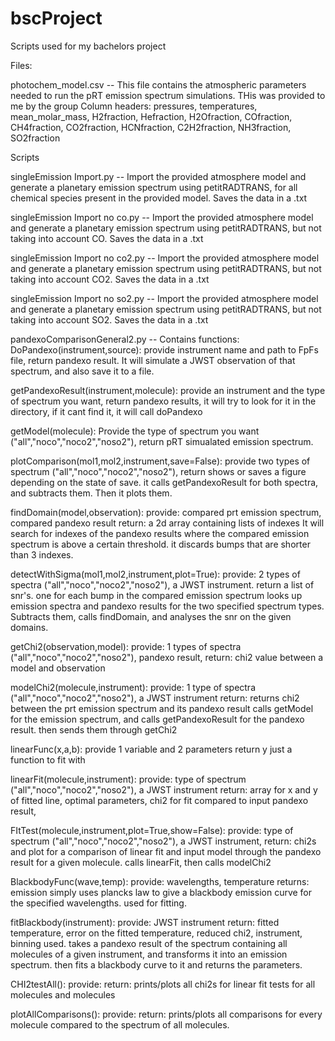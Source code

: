 # bscProject
Scripts used for my bachelors project

Files:

photochem_model.csv
-- This file contains the atmospheric parameters needed to run the pRT emission spectrum simulations. THis was provided to me by the group 
Column headers: pressures, temperatures, mean_molar_mass, H2fraction, Hefraction, H2Ofraction, COfraction, CH4fraction, CO2fraction, HCNfraction, C2H2fraction, NH3fraction, SO2fraction


Scripts

singleEmission Import.py
-- Import the provided atmosphere model and generate a planetary emission spectrum using petitRADTRANS, for all chemical species present in the provided model. Saves the data in a .txt

singleEmission Import no co.py
-- Import the provided atmosphere model and generate a planetary emission spectrum using petitRADTRANS, but not taking into account CO. Saves the data in a .txt

singleEmission Import no co2.py
-- Import the provided atmosphere model and generate a planetary emission spectrum using petitRADTRANS, but not taking into account CO2. Saves the data in a .txt

singleEmission Import no so2.py
-- Import the provided atmosphere model and generate a planetary emission spectrum using petitRADTRANS, but not taking into account SO2. Saves the data in a .txt

pandexoComparisonGeneral2.py
-- Contains functions:
DoPandexo(instrument,source): 
provide instrument name and path to FpFs file, 
return pandexo result. 
It will simulate a JWST observation of that spectrum, and also save it to a file.

getPandexoResult(instrument,molecule): 
provide an instrument and the type of spectrum you want, 
return pandexo results, 
it will try to look for it in the directory, if it cant find it, it will call doPandexo

getModel(molecule): 
Provide the type of spectrum you want ("all","noco","noco2","noso2"), 
return pRT simualated emission spectrum.

plotComparison(mol1,mol2,instrument,save=False): 
provide two types of spectrum ("all","noco","noco2","noso2"), 
return shows or saves a figure depending on the state of save. 
it calls getPandexoResult for both spectra, and subtracts them. Then it plots them.

findDomain(model,observation):
provide: compared prt emission spectrum, compared pandexo result
return: a 2d array containing lists of indexes 
It will search for indexes of the pandexo results where the compared emission spectrum is above a certain threshold. it discards bumps that are shorter than 3 indexes.

detectWithSigma(mol1,mol2,instrument,plot=True):
provide: 2 types of spectra ("all","noco","noco2","noso2"), a JWST instrument.
return a list of snr's. one for each bump in the compared emission spectrum
looks up emission spectra and pandexo results for the two specified spectrum types. Subtracts them, calls findDomain, and analyses the snr on the given domains.

getChi2(observation,model):
provide: 1 types of spectra ("all","noco","noco2","noso2"), pandexo result,
return: chi2 value between a model and observation

modelChi2(molecule,instrument):
provide: 1 type of spectra ("all","noco","noco2","noso2"), a JWST instrument
return: returns chi2 between the prt emission spectrum and its pandexo result
calls getModel for the emission spectrum, and calls getPandexoResult for the pandexo result. then sends them through getChi2

linearFunc(x,a,b):
provide 1 variable and 2 parameters
return y
just a function to fit with

linearFit(molecule,instrument):
provide: type of spectrum ("all","noco","noco2","noso2"), a JWST instrument
return: array for x and y of fitted line, optimal parameters, chi2 for fit compared to input pandexo result, 

FItTest(molecule,instrument,plot=True,show=False):
provide: type of spectrum ("all","noco","noco2","noso2"), a JWST instrument,
return: chi2s and plot for a comparison of linear fit and input model through the pandexo result for a given molecule.
calls linearFit, then calls modelChi2

BlackbodyFunc(wave,temp):
provide: wavelengths, temperature
returns: emission 
simply uses plancks law to give a blackbody emission curve for the specified wavelengths. used for fitting.

fitBlackbody(instrument):
provide: JWST instrument
return: fitted temperature, error on the fitted temperature, reduced chi2, instrument, binning used.
takes a pandexo result of the spectrum containing all molecules of a given instrument, and transforms it into an emission spectrum. then fits a blackbody curve to it and returns the parameters.

CHI2testAll():
provide:
return:
prints/plots all chi2s for linear fit tests for all molecules and molecules

plotAllComparisons():
provide:
return:
prints/plots all comparisons for every molecule compared to the spectrum of all molecules. 

